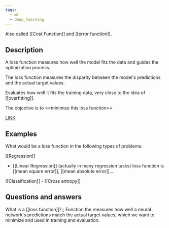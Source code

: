 ```yaml
---
tags:
  - ml
  - deep_learning
---
```


Also called [[Cost Function]] and [[error function]].

## Description

A loss function measures how well the model fits the data and guides the optimization process. 

The loss function measures the disparity between the model's predictions and the actual target values.

Evaluates how well it fits the training data, very close to the idea of [[overfitting]].

The objective is to ==minimize this loss function==.

[LINK](https://www.youtube.com/watch?v=-qT8fJTP3Ks)
## Examples

What would be a loss function in the following types of problems:

[[Regression]]
- [[Linear Regression]] (actually in many regression tasks)
	loss function is [[mean square error]], [[mean absolute error]],...

[[Classification]]
	- [[Cross entropy]]




## Questions and answers

What is a [[loss function]]?;; Function the measures how well a neural network's predictions match the actual target values, which we want to minimize and used in training and evaluation.
<!--SR:!2024-04-14,3,250-->